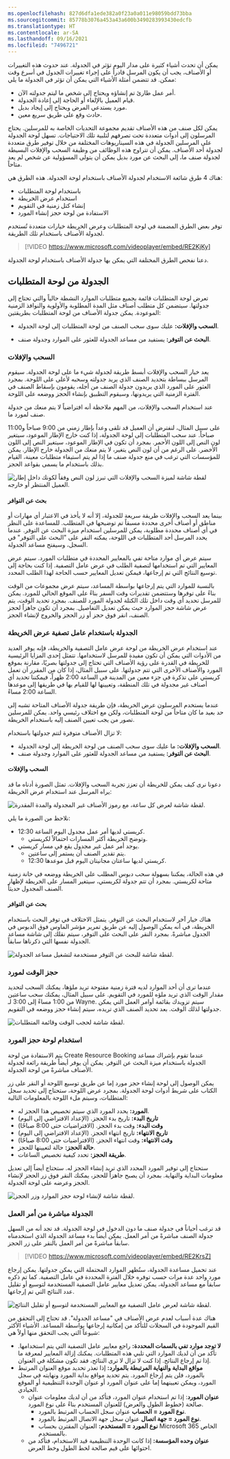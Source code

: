 ```yaml
---
ms.openlocfilehash: 827d6dfa1ede382a0f23a0a011e98059bdd73bba
ms.sourcegitcommit: 85778b3076a453a43a600b3490283993430edcfb
ms.translationtype: HT
ms.contentlocale: ar-SA
ms.lasthandoff: 09/16/2021
ms.locfileid: "7496721"
---
```

يمكن أن تحدث أشياء كثيرة على مدار اليوم تؤثر في الجدولة. عند حدوث هذه التغييرات أو الأصناف، يجب أن يكون المرسل قادراً على إجراء تغييرات الجدول في أسرع وقت ممكن. قد تتضمن أمثلة الأشياء التي يمكن أن تؤثر في الجدولة ما يلي:

-   أمر عمل طارئ تم إنشاؤه ويحتاج إلى شخص ما ليتم جدولته الآن.
-   قيام العميل بالإلغاء أو الحاجة إلى إعادة الجدولة.
-   مورد يستدعي المرض ويحتاج إلى إيجاد بديل.
-   حادث وقع على طريق سريع معين.

يمكن لكل صنف من هذه الأصناف تقديم مجموعة التحديات الخاصة به للمرسلين. يحتاج المرسلون إلى أدوات متعددة تحت تصرفهم لتلبية تلك الاحتياجات. تسهل لوحة الجدولة على المرسلين الجدولة في هذه السيناريوهات المختلفة من خلال توفير طرق متعددة لجدولة أحد الأصناف. يمكن أن تتراوح هذه الوظائف من وظيفة السحب والإفلات البسيطة لجدولة صنف ما، إلى البحث عن مورد بديل يمكن أن يتولى المسؤولية عن شخص لم يعد متاحاً.

هناك 4 طرق شائعة الاستخدام لجدولة الأصناف باستخدام لوحة الجدولة. هذه الطرق هي:

-   باستخدام لوحة المتطلبات
-   استخدام عرض الخريطة
-   إنشاء كتل زمنية في التقويم
-   الاستفادة من لوحة حجز إنشاء المورد

توفر بعض الطرق المضمنة في لوحة المتطلبات وعرض الخريطة خيارات متعددة تُستخدم لجدولة الأصناف باستخدام تلك الطريقة.


>[!VIDEO https://www.microsoft.com/videoplayer/embed/RE2KjKy]

دعنا نفحص الطرق المختلفة التي يمكن بها جدولة الأصناف باستخدام لوحة الجدولة.


## <a name="schedule-from-the-requirements-panel"></a>الجدولة من لوحة المتطلبات

تعرض لوحة المتطلبات قائمة بجميع متطلبات الموارد النشطة حالياً والتي تحتاج إلى جدولتها. سيتضمن كل متطلب أصناف مثل المدة المطلوبة والأولوية والنوافذ الزمنية الموعودة. يمكن جدولة الأصناف من لوحة المتطلبات بطريقتين:

-   **السحب والإفلات:** عليك سوى سحب الصنف من لوحة المتطلبات إلى لوحة الجدولة.

-   **البحث عن التوفر:** يستفيد من مساعد الجدولة للعثور على الموارد وجدولة صنف.

### <a name="drag-and-drop"></a>السحب والإفلات

يعد خيار السحب والإفلات أبسط طريقة لجدولة شيء ما على لوحة الجدولة. سيقوم المرسل ببساطة بتحديد الصنف الذي يريد جدولته وسحبه لأعلى على اللوحة. بمجرد العثور على المورد الذي يريدون جدولة الصنف من أجله، يقومون بإسقاط الصنف في الفترة الزمنية التي يريدونها، وسيقوم التطبيق بإنشاء الحجز ووضعه على اللوحة.

عند استخدام السحب والإفلات، من المهم ملاحظة أنه افتراضياً لا يتم منعك من جدولة صنف لمورد ما.

على سبيل المثال، لنفترض أن العميل قد تلقى وعداً بإطار زمني من 9:00 صباحاً و11:00 صباحاً. عند سحب المتطلبات إلى لوحة الجدولة، إذا كنت خارج الإطار الموعود، سيتغير لون النص إلى اللون الأحمر. بمجرد أن تكون في الإطار الموعود، سيتغير النص إلى اللون الأخضر. على الرغم من أن لون النص يتغير، لا يتم منعك من الجدولة خارج الإطار. يمكن للمؤسسات التي ترغب في منع جدولة صنف ما إذا لم يتم استيفاء متطلبات معينة، القيام بذلك باستخدام ما يسمى بقواعد الحجز.

![لقطة شاشة لميزة السحب والإفلات التي تبرز لون النص وفقاً لكونك داخل إطار العميل المنتظر أو خارجه.](../media/MSO-Unit3-1.png)

#### <a name="find-availability"></a>بحث عن التوافر

بينما يعد السحب والإفلات طريقة سريعة للجدولة، إلا أنه لا يأخذ في الاعتبار أي مهارات أو مناطق أو أصناف أخرى محددة مسبقاً تم توضيحها في المتطلب. للمساعدة على النظر في أي أصناف محددة مطلوبة، يمكن للمرسلين استخدام ميزة البحث عن التوفر. عندما يحدد المرسل أحد المتطلبات في اللوحة، يمكنه النقر على "البحث على التوفر" في السجل، وسيفتح مساعد الجدولة.

سيتم عرض أي موارد متاحة تفي بالمعايير المحددة في متطلبات المورد. سيتم عرض المعايير التي تم استخدامها لتصفية الطلب في عرض عامل التصفية. إذا كنت بحاجة إلى توسيع النتائج التي تم إرجاعها، فيمكن تعديل المعايير حسب الحاجة لهذا الطلب المحدد.

بالنسبة للموارد التي يتم إرجاعها بواسطة المساعد، سيتم عرض مجموعات من الوقت بناءً على توفرها وستتضمن تقديرات وقت السفر بناءً على الموقع الحالي للمورد. يمكن للمرسل تحديد أي وقت داخل تلك الكتلة لجدولة المورد للصنف. بمجرد تحديد الوقت، يتم عرض شاشة حجز الموارد حيث يمكن تعديل التفاصيل. بمجرد أن تكون جاهزاً لحجز الصنف، انقر فوق حجز أو زر الحجز والخروج لإنشاء الحجز.

### <a name="scheduling-using-the-map-view-filter"></a>الجدولة باستخدام عامل تصفية عرض الخريطة

عند استخدام عرض الخريطة من لوحة عرض عامل التصفية والخريطة، فإنه يوفر العديد من الأدوات التي يمكن أن تكون مفيدة للمرسل لاستخدامها. تتمثل إحدى المزايا الرئيسية للخريطة في القدرة على رؤية الأصناف التي تحتاج إلى جدولتها بصريًا، مقارنة بموقع المورد والأصناف الأخرى التي تتم جدولتها. على سبيل المثال، إذا كان من المقرر أن تعمل كريستي على تذكرة في جزء معين من المدينة في الساعة 2:00 ظهراً، فيمكننا تحديد أي أصناف غير مجدولة في تلك المنطقة، وتعيينها لها للقيام بها في طريقها إلى موعدها الساعة 2:00 مساءً.

عندما يستخدم المرسلون عرض الخريطة، فإن طريقة جدولة الأصناف المتاحة تشبه إلى حد بعيد ما كان متاحاً من لوحة المتطلبات، ولكن مع اختلاف رئيسي واحد. يمكن للمرسلين تصور من يجب تعيين الصنف إليه باستخدام الخريطة.

لا تزال الأصناف متوفرة لتتم جدولتها باستخدام:

-   **السحب والإفلات:** ما عليك سوى سحب الصنف من لوحة الخريطة إلى لوحة الجدولة.
-   **البحث عن التوفر:** يستفيد من مساعد الجدولة للعثور على الموارد وجدولة صنف.

#### <a name="drag-and-drop"></a>السحب والإفلات

دعونا نرى كيف يمكن للخريطة أن تعزز تجربة السحب والإفلات. تمثل الصورة أدناه ما قد يراه المرسل عند استخدام عرض الخريطة:

![لقطة شاشة لعرض كل ساعة، مع رموز الأصناف غير المجدولة والمدة المقدرة.](../media/MSO-Unit3-2.png)

نلاحظ من الصورة ما يلي:

-   كريستي لديها أمر عمل مجدول اليوم الساعة 12:30.
    -   وتوضح الخريطة أكثر المسارات احتمالاً لكريستي.
-   يوجد أمر عمل غير مجدول يقع في مسار كريستي.
    -   يتم تقدير الصنف أن يستمر إلى ساعتين.
    -   كريستي لديها ساعتان مجانيتان اليوم قبل موعدها 12:30.

في هذه الحالة، يمكننا بسهولة سحب دبوس المطلب على الخريطة ووضعه في خانة زمنية متاحة لكريستي. بمجرد أن تتم جدولة لكريستي، سيتغير المسار على الخريطة لإظهار الصنف المجدول حديثاً.

#### <a name="find-availability"></a>بحث عن التوافر

هناك خيار آخر لاستخدام البحث عن التوفر. يتمثل الاختلاف في توفر البحث باستخدام الخريطة، في أنه يمكن الوصول إليه عن طريق تمرير مؤشر الماوس فوق الدبوس في الجدول مباشرةً. بمجرد النقر على البحث على التوفر، سيتم نقلك إلى شاشة مساعد الجدولة نفسها التي ذكرناها سابقاً.

![لقطة شاشة للبحث عن التوفر مستخدمة لتشغيل مساعد الجدولة.](../media/MSO-Unit3-3.png)

### <a name="blocking-time-for-a-resource"></a>حجز الوقت لمورد

عندما ترى أن أحد الموارد لديه فترة زمنية مفتوحة تريد ملؤها، يمكنك السحب لتحديد مقدار الوقت الذي تريد ملؤه للمورد في التقويم. على سبيل المثال، يمكنك سحب ساعتين من 1:00 مساءً إلى 3:00 لـ Wayne. سيتم تزويدك بقائمة أوامر العمل التي يمكن جدولتها لذلك الوقت. بعد تحديد الصنف الذي تريده، سيتم إنشاء حجز ووضعه في التقويم.

![لقطة شاشة لحجب الوقت وقائمة المتطلبات.](../media/MSO-Unit3-5.png)

### <a name="using-the-create-resource-booking-panel"></a>استخدام لوحة حجز المورد

يتم الاستفادة من لوحة Create Resource Booking عندما تقوم بإشراك مساعد الجدولة باستخدام ميزة البحث عن التوفر. يمكن أن يوفر أيضاً طريقة رائعة لجدولة الأصناف مباشرةً من لوحة الجدولة.

يمكن الوصول إلى لوحة إنشاء حجز مورد إما عن طريق توسيع اللوحة أو النقر على زر الكتاب على شريط أدوات لوحة الجدولة. بمجرد عرض اللوحة، ستحتاج إلى تحديد سجل المتطلبات، وسيتم ملء اللوحة بالمعلومات التالية:

-   **المورد:** يحدد المورد الذي سيتم تخصيص هذا الحجز له.
-   **تاريخ البدء:** تاريخ بدء الحجز. (الإعداد الافتراضي إلى اليوم)
-   **وقت البدء:** وقت بدء الحجز. (الافتراضيات حتى 8:00 صباحًا)
-   **تاريخ الانتهاء:** تاريخ انتهاء الحجز. (الإعداد الافتراضي إلى اليوم)
-   **وقت الانتهاء:** وقت انتهاء الحجز. (الافتراضيات حتى 8:00 صباحًا)
-   **حالة الحجز:** حالة لتعيينها للحجز.
-   **طريقة الحجز:** تحدد كيفية تخصيص الساعات.

ستحتاج إلى توفير المورد المحدد الذي تريد إنشاء الحجز له. ستحتاج أيضاً إلى تعديل معلومات البداية والنهاية. بمجرد أن يصبح جاهزاً للحجز، يمكنك النقر فوق زر الحجز لإنشاء الحجز وعرضه على لوحة الجدولة.

![لقطة شاشة لإنشاء لوحة حجز الموارد وزر الحجز.](../media/MSO-Unit3-6.png)

### <a name="scheduling-directly-from-a-work-order"></a>الجدولة مباشرة من أمر العمل

قد ترغب أحياناً في جدولة صنف ما دون الدخول في لوحة الجدولة. قد تجد أنه من السهل جدولة الصنف مباشرةً من أمر العمل. يمكن أيضاً بدء مساعد الجدولة الذي استخدمناه سابقاً مباشرةً من أمر العمل بالنقر على زر الحجز.

>[!VIDEO https://www.microsoft.com/videoplayer/embed/RE2KrsZ]

عند تحميل مساعدة الجدولة، ستُظهر الموارد المحتملة التي يمكن جدولتها. يمكن إرجاع مورد واحد عدة مرات حسب توفره خلال الفترة المحددة في عامل التصفية. كما تم ذكره سابقاً مع مساعد الجدولة، يمكن تعديل معايير عامل التصفية المستخدمة لتوسيع أو تقليل عدد النتائج التي تم إرجاعها.

![لقطة شاشة لعرض عامل التصفية مع المعايير المستخدمة لتوسيع أو تقليل النتائج.](../media/MSO-Unit3-7.png)

هناك عدة أسباب لعدم عرض الأصناف في "مساعد الجدولة". قد تحتاج إلى التحقق من القيم الموجودة في السجلات للتأكد من إمكانية إرجاعها بواسطة المساعد. الأشياء الأكثر شيوعاً التي يجب التحقق منها أولاً هي:

-   **لا توجد موارد تفي بالسمات المحددة:** راجع معايير عامل التصفية التي يتم استخدامها. تأكد من أن لديك الموارد التي تلبي هذه المتطلبات. يمكنك إزالة المعايير لمعرفة ما إذا تم إرجاع النتائج. إذا كنت لا تزال لا ترى النتائج، فقد تكون مشكلة في العنوان.
-   **مواقع البداية والنهاية المرتبطة بالموارد:** إذا تعذر تحديد موقع العنوان المرتبط بالمورد، فلن يتم إرجاع المورد. يتم تحديد مواقع بداية المورد ونهايته في سجل المورد، ويمكن تعيينهما إما على عنوان المورد أو عنوان الوحدة التنظيمية أو الموقع الحيادي.
    -   **عنوان المورد**: إذا تم استخدام عنوان المورد، فتأكد من أن لديك معلومات عنوان صالحة (خطوط الطول والعرض) للعنوان المستخدم بناءً على نوع المورد.
        -   **نوع المورد = الحساب** عنوان سجل الحساب المرتبط بالمورد.
        -   **نوع المورد = جهة اتصال** عنوان سجل جهة الاتصال المرتبط بالمورد.
        -   **نوع المورد = المستخدم:** العنوان المقترن بحساب Microsoft 365 الخاص بالمستخدم.
    -   **عنوان وحده المؤسسة:** إذا كانت الوحدة التنظيمية قيد الاستخدام، فتأكد من احتوائها على قيم صالحة لخط الطول وخط العرض.

